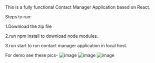 This is a fully functional Contact Manager Application based on React.

Steps to run:

1.Download the zip file

2.run npm install to download node modules.

3.run start to run contact manager application in local host.


For demo see these pics-
![image](https://user-images.githubusercontent.com/86090940/131658428-cdd98f98-a1c9-4067-93f4-0514a7efab69.png)
![image](https://user-images.githubusercontent.com/86090940/131659924-a59acb69-bd90-4eca-b6fc-880664745c28.png)
![image](https://user-images.githubusercontent.com/86090940/131659987-9e7bd770-d48f-42ea-b1d7-b06654dc6b04.png)
